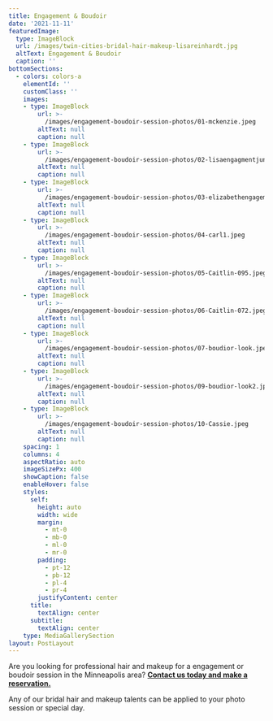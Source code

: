 ```yaml
---
title: Engagement & Boudoir
date: '2021-11-11'
featuredImage:
  type: ImageBlock
  url: /images/twin-cities-bridal-hair-makeup-lisareinhardt.jpg
  altText: Engagement & Boudoir
  caption: ''
bottomSections: 
  - colors: colors-a
    elementId: ''
    customClass: ''
    images:
    - type: ImageBlock
        url: >-
          /images/engagement-boudoir-session-photos/01-mckenzie.jpeg
        altText: null
        caption: null
    - type: ImageBlock
        url: >-
          /images/engagement-boudoir-session-photos/02-lisaengagmentjune9th.jpeg
        altText: null
        caption: null
    - type: ImageBlock
        url: >-
          /images/engagement-boudoir-session-photos/03-elizabethengagement-photo.jpeg
        altText: null
        caption: null
    - type: ImageBlock
        url: >-
          /images/engagement-boudoir-session-photos/04-carl1.jpeg
        altText: null
        caption: null
    - type: ImageBlock
        url: >-
          /images/engagement-boudoir-session-photos/05-Caitlin-095.jpeg
        altText: null
        caption: null
    - type: ImageBlock
        url: >-
          /images/engagement-boudoir-session-photos/06-Caitlin-072.jpeg
        altText: null
        caption: null
    - type: ImageBlock
        url: >-
          /images/engagement-boudoir-session-photos/07-boudior-look.jpeg
        altText: null
        caption: null
    - type: ImageBlock
        url: >-
          /images/engagement-boudoir-session-photos/09-boudior-look2.jpeg
        altText: null
        caption: null
    - type: ImageBlock
        url: >-
          /images/engagement-boudoir-session-photos/10-Cassie.jpeg
        altText: null
        caption: null
    spacing: 1
    columns: 4
    aspectRatio: auto
    imageSizePx: 400
    showCaption: false
    enableHover: false
    styles:
      self:
        height: auto
        width: wide
        margin:
          - mt-0
          - mb-0
          - ml-0
          - mr-0
        padding:
          - pt-12
          - pb-12
          - pl-4
          - pr-4
        justifyContent: center
      title:
        textAlign: center
      subtitle:
        textAlign: center
    type: MediaGallerySection
layout: PostLayout
---
```

Are you looking for professional hair and makeup for a engagement or boudoir session in the Minneapolis area? [**Contact us today and make a reservation.**](https://www.twincitiesmakeup.com/contact/)

Any of our bridal hair and makeup talents can be applied to your photo session or special day.
